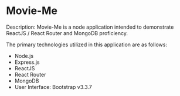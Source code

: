 # Movie-Me

Description: Movie-Me is a node application intended to demonstrate ReactJS / React Router and MongoDB proficiency. 

The primary technologies utilized in this application are as follows:

- Node.js
- Express.js 
- ReactJS
- React Router
- MongoDB 
- User Interface: Bootstrap v3.3.7  